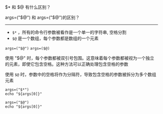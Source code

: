 $* 和 $@ 有什么区别？

args=("$@") 和 args=("$@")的区别？ 

<hr>

- `$*` ，所有的命令行参数被看作是一个单一的字符串, 空格分割
- `$@` 是一个数组，每个参数都是数组的一个元素


`args=("$@")`
`args=($@)`

使用 "$@" 时，每个参数都被双引号包围。这意味着每个参数都被视为一个独立的元素，即使它包含空格。这种方法可以正确处理包含空格的参数

使用 `$@` 时，参数中的空格将作为分隔符，导致包含空格的参数被拆分为多个数组元素

```shell
args=("$*")
echo "${args[0]}"

args=("$@")
echo "${args[0]}"
```